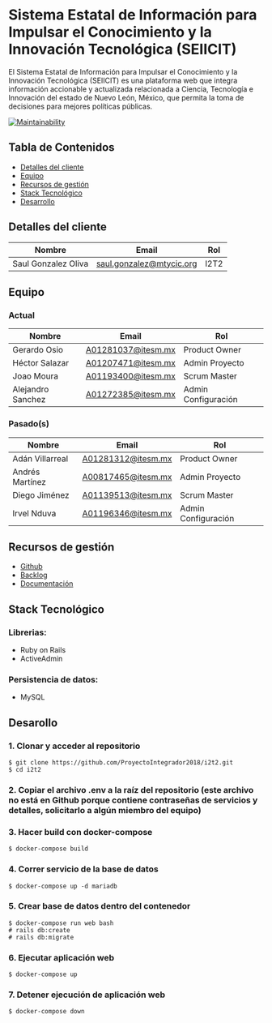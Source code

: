 # Sistema Estatal de Información para Impulsar el Conocimiento y la Innovación Tecnológica (SEIICIT)
El Sistema Estatal de Información para Impulsar el Conocimiento y la Innovación Tecnológica (SEIICIT) es una plataforma web que integra información accionable y actualizada relacionada a Ciencia, Tecnología e Innovación del estado de Nuevo León, México, que permita la toma de decisiones para mejores políticas públicas.

[![Maintainability](https://api.codeclimate.com/v1/badges/93c30356afc8ec073de1/maintainability)](https://codeclimate.com/github/ProyectoIntegrador2018/i2t2/maintainability)


## Tabla de Contenidos

* [Detalles del cliente](#detalles-del-cliente)
* [Equipo](#equipo)
* [Recursos de gestión](#recursos-de-gesti%c3%b3n)
* [Stack Tecnológico](#stack-tecnol%c3%b3gico)
* [Desarrollo](#desarrollo)


## Detalles del cliente

| Nombre             | Email                    | Rol  |
| ------------------ | ------------------------ | ---- |
| Saul Gonzalez Oliva| saul.gonzalez@mtycic.org | I2T2 |



## Equipo

### Actual

| Nombre            | Email              | Rol                 |
| ----------------- | ------------------ | ------------------- |
| Gerardo Osio      | A01281037@itesm.mx | Product Owner       |
| Héctor Salazar    | A01207471@itesm.mx | Admin Proyecto      |
| Joao Moura        | A01193400@itesm.mx | Scrum Master        |
| Alejandro Sanchez | A01272385@itesm.mx | Admin Configuración |

### Pasado(s)

| Nombre           | Email              | Rol                 |
| ---------------- | ------------------ | ------------------- |
| Adán Villarreal  | A01281312@itesm.mx | Product Owner       |
| Andrés Martínez  | A00817465@itesm.mx | Admin Proyecto      |
| Diego Jiménez    | A01139513@itesm.mx | Scrum Master        |
| Irvel Nduva      | A01196346@itesm.mx | Admin Configuración |


## Recursos de gestión

* [Github](https://github.com/ProyectoIntegrador2018/i2t2)
* [Backlog](https://github.com/ProyectoIntegrador2018/i2t2/projects/1)
* [Documentación](https://drive.google.com/drive/u/0/folders/1uFPGhjOCXoBu2vqc1K5IbrAGO_2TkbWh)


## Stack Tecnológico

### Librerias:
* Ruby on Rails
* ActiveAdmin

### Persistencia de datos:
* MySQL

## Desarollo

### 1. Clonar y acceder al repositorio
```shell
$ git clone https://github.com/ProyectoIntegrador2018/i2t2.git
$ cd i2t2
```

### 2. Copiar el archivo .env a la raíz del repositorio (este archivo no está en Github porque contiene contraseñas de servicios y detalles, solicitarlo a algún miembro del equipo)

### 3. Hacer build con docker-compose
```shell
$ docker-compose build
```

### 4. Correr servicio de la base de datos
```shell
$ docker-compose up -d mariadb
```

### 5. Crear base de datos dentro del contenedor
```
$ docker-compose run web bash
# rails db:create
# rails db:migrate
```

### 6. Ejecutar aplicación web
```shell
$ docker-compose up
```

### 7. Detener ejecución de aplicación web
```shell
$ docker-compose down
```
